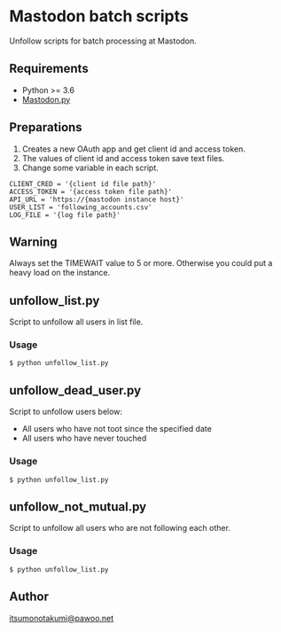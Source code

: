 # Mastodon batch scripts

Unfollow scripts for batch processing at Mastodon.

## Requirements

* Python >= 3.6
* [Mastodon.py](https://github.com/halcy/Mastodon.py)

## Preparations

1. Creates a new OAuth app and get client id and access token.
2. The values of client id and access token save text files.
3. Change some variable in each script. 

```
CLIENT_CRED = '{client id file path}'
ACCESS_TOKEN = '{access token file path}'
API_URL = 'https://{mastodon instance host}'
USER_LIST = 'following_accounts.csv'
LOG_FILE = '{log file path}'
```

## Warning

Always set the TIMEWAIT value to 5 or more. Otherwise you could put a heavy load on the instance.

## unfollow_list.py

Script to unfollow all users in list file.

### Usage

```
$ python unfollow_list.py
```

## unfollow_dead_user.py

Script to unfollow users below:
* All users who have not toot since the specified date
* All users who have never touched

### Usage

```
$ python unfollow_list.py
```


## unfollow_not_mutual.py

Script to unfollow all users who are not following each other.

### Usage

```
$ python unfollow_list.py
```

## Author

[itsumonotakumi@pawoo.net](https://pawoo.net/@itsumonotakumi)
